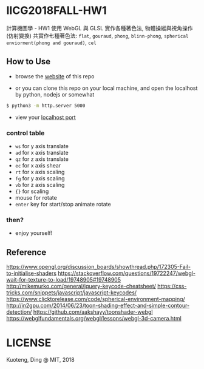 # IICG2018FALL-HW1

計算機圖學 - HW1
使用 WebGL 與 GLSL 實作各種著色法, 物體操縱與視角操作 (仿射變換)
共實作七種著色法: `flat`, `gouraud`, `phong`, `blinn-phong`, `spherical enviorment(phong and gouraud)`, `cel`

## How to Use

- browse the [website](https://rapirent.github.io/ICG2018FALL-HW1/) of this repo

- or you can clone this repo on your local machine, and open the localhost by python, nodejs or somewhat
```sh
$ python3 -m http.server 5000
```
- view your [localhost port](http://localhost:5000/)

### control table

- `ws` for y axis translate
- `ad` for x axis translate
- `qz` for z axis translate
- `ec` for x axis shear
- `rt` for x axis scaling
- `fg` for y axis scaling
- `vb` for z axis scaling
- `{}` for scaling
- mouse for rotate
- `enter` key for start/stop animate rotate

### then?

- enjoy yourself!

## Reference

https://www.opengl.org/discussion_boards/showthread.php/172305-Fail-to-initialise-shaders
https://stackoverflow.com/questions/19722247/webgl-wait-for-texture-to-load/19748905#19748905
http://mikemurko.com/general/jquery-keycode-cheatsheet/
https://css-tricks.com/snippets/javascript/javascript-keycodes/
https://www.clicktorelease.com/code/spherical-environment-mapping/
http://in2gpu.com/2014/06/23/toon-shading-effect-and-simple-contour-detection/
https://github.com/aakshayy/toonshader-webgl
https://webglfundamentals.org/webgl/lessons/webgl-3d-camera.html

# LICENSE
Kuoteng, Ding @ MIT, 2018
